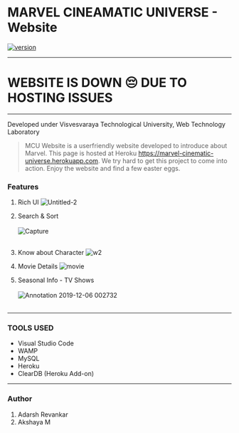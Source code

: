 # MARVEL CINEAMATIC UNIVERSE - Website
[![version](https://img.shields.io/badge/version-1.0.1-yellow.svg)](https://semver.org)

---
# WEBSITE IS DOWN 😔 DUE TO HOSTING ISSUES
---

Developed under Visvesvaraya Technological University, Web Technology Laboratory

> MCU Website is a userfriendly website developed to introduce about Marvel. This page is hosted at Heroku https://marvel-cinematic-universe.herokuapp.com. We try hard to get this project to come into action. Enjoy the website and find a few easter eggs.

### Features
1. Rich UI
![Untitled-2](https://user-images.githubusercontent.com/48080453/70263451-642a3680-17bc-11ea-978f-20c95f043251.png)

1. Search & Sort<br><br>
![Capture](https://user-images.githubusercontent.com/48080453/70264114-d2232d80-17bd-11ea-84da-a19cb4d8e04d.PNG)<br><br>

1. Know about Character
![w2](https://user-images.githubusercontent.com/48080453/70265190-e49e6680-17bf-11ea-8022-895f2ef23b8b.png)

1. Movie Details
![movie](https://user-images.githubusercontent.com/48080453/70265859-490df580-17c1-11ea-9173-a70ee4eef7ab.png)

1. Seasonal Info - TV Shows<br><br>
![Annotation 2019-12-06 002732](https://user-images.githubusercontent.com/48080453/70264839-385c8000-17bf-11ea-9aff-cbcfd36b0cf4.jpg)
<br><br>
<hr>

### TOOLS USED
- Visual Studio Code
- WAMP
- MySQL
- Heroku
- ClearDB (Heroku Add-on)
<hr>

### Author
1. Adarsh Revankar
1. Akshaya M
